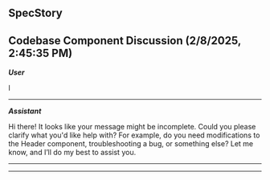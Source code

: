## SpecStory

## Codebase Component Discussion (2/8/2025, 2:45:35 PM)

_**User**_

l

---

_**Assistant**_

Hi there! It looks like your message might be incomplete. Could you please clarify what you'd like help with? For example, do you need modifications to the Header component, troubleshooting a bug, or something else? Let me know, and I’ll do my best to assist you.

---



---

